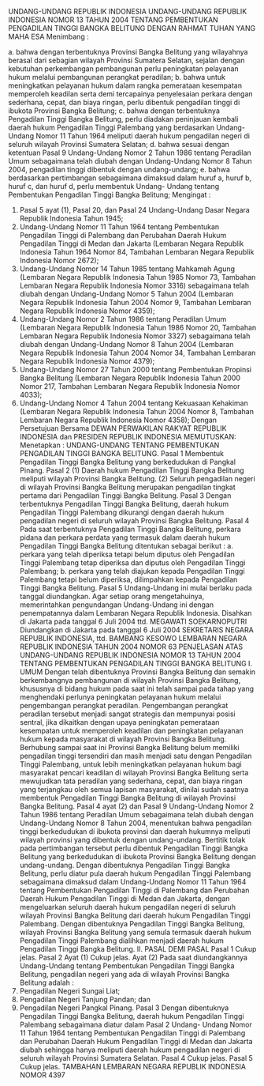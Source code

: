  UNDANG-UNDANG REPUBLIK INDONESIA UNDANG-UNDANG REPUBLIK INDONESIA NOMOR 13 TAHUN 2004 TENTANG PEMBENTUKAN PENGADILAN TINGGI BANGKA BELITUNG
DENGAN RAHMAT TUHAN YANG MAHA ESA
Menimbang :

a. bahwa dengan terbentuknya Provinsi Bangka Belitung yang wilayahnya berasal dari sebagian wilayah Provinsi Sumatera Selatan, sejalan dengan kebutuhan perkembangan pembangunan perlu peningkatan pelayanan hukum melalui pembangunan perangkat peradilan;
b. bahwa untuk meningkatkan pelayanan hukum dalam rangka pemerataan kesempatan memperoleh keadilan serta demi tercapainya penyelesaian perkara dengan sederhana, cepat, dan biaya ringan, perlu dibentuk pengadilan tinggi di ibukota Provinsi Bangka Belitung;
c. bahwa dengan terbentuknya Pengadilan Tinggi Bangka Belitung, perlu diadakan peninjauan kembali daerah hukum Pengadilan Tinggi Palembang yang berdasarkan Undang-Undang Nomor 11 Tahun 1964 meliputi daerah hukum pengadilan negeri di seluruh wilayah Provinsi Sumatera Selatan;
d. bahwa sesuai dengan ketentuan Pasal 9 Undang-Undang Nomor 2 Tahun 1986 tentang Peradilan Umum sebagaimana telah diubah dengan Undang-Undang Nomor 8 Tahun 2004, pengadilan tinggi dibentuk dengan undang-undang;
e. bahwa berdasarkan pertimbangan sebagaimana dimaksud dalam huruf a, huruf b, huruf c, dan huruf d, perlu membentuk Undang- Undang tentang Pembentukan Pengadilan Tinggi Bangka Belitung;
Mengingat :

1. Pasal 5 ayat (1), Pasal 20, dan Pasal 24 Undang-Undang Dasar Negara Republik Indonesia Tahun 1945;
2. Undang-Undang Nomor 11 Tahun 1964 tentang Pembentukan Pengadilan Tinggi di Palembang dan Perubahan Daerah Hukum Pengadilan Tinggi di Medan dan Jakarta (Lembaran Negara Republik Indonesia Tahun 1964 Nomor 84, Tambahan Lembaran Negara Republik Indonesia Nomor 2672);
3. Undang-Undang Nomor 14 Tahun 1985 tentang Mahkamah Agung (Lembaran Negara Republik Indonesia Tahun 1985 Nomor 73, Tambahan Lembaran Negara Republik Indonesia Nomor 3316) sebagaimana telah diubah dengan Undang-Undang Nomor 5 Tahun 2004 (Lembaran Negara Republik Indonesia Tahun 2004 Nomor 9, Tambahan Lembaran Negara Republik Indonesia Nomor 4359);
4. Undang-Undang Nomor 2 Tahun 1986 tentang Peradilan Umum (Lembaran Negara Republik Indonesia Tahun 1986 Nomor 20, Tambahan Lembaran Negara Republik Indonesia Nomor 3327) sebagaimana telah diubah dengan Undang-Undang Nomor 8 Tahun 2004 (Lembaran Negara Republik Indonesia Tahun 2004 Nomor 34, Tambahan Lembaran Negara Republik Indonesia Nomor 4379);
5. Undang-Undang Nomor 27 Tahun 2000 tentang Pembentukan Propinsi Bangka Belitung (Lembaran Negara Republik Indonesia Tahun 2000 Nomor 217, Tambahan Lembaran Negara Republik Indonesia Nomor 4033);
6. Undang-Undang Nomor 4 Tahun 2004 tentang Kekuasaan Kehakiman (Lembaran Negara Republik Indonesia Tahun 2004 Nomor 8, Tambahan Lembaran Negara Republik Indonesia Nomor 4358); Dengan Persetujuan Bersama DEWAN PERWAKILAN RAKYAT REPUBLIK INDONESIA dan PRESIDEN REPUBLIK INDONESIA
MEMUTUSKAN:
 Menetapkan : UNDANG-UNDANG TENTANG PEMBENTUKAN PENGADILAN TINGGI BANGKA BELITUNG.
Pasal 1
Membentuk Pengadilan Tinggi Bangka Belitung yang berkedudukan di Pangkal Pinang.
Pasal 2
(1) Daerah hukum Pengadilan Tinggi Bangka Belitung meliputi wilayah Provinsi Bangka Belitung.
(2) Seluruh pengadilan negeri di wilayah Provinsi Bangka Belitung merupakan pengadilan tingkat pertama dari Pengadilan Tinggi Bangka Belitung.
Pasal 3
Dengan terbentuknya Pengadilan Tinggi Bangka Belitung, daerah hukum Pengadilan Tinggi Palembang dikurangi dengan daerah hukum pengadilan negeri di seluruh wilayah Provinsi Bangka Belitung.
Pasal 4
Pada saat terbentuknya Pengadilan Tinggi Bangka Belitung, perkara pidana dan perkara perdata yang termasuk dalam daerah hukum Pengadilan Tinggi Bangka Belitung ditentukan sebagai berikut :
a. perkara yang telah diperiksa tetapi belum diputus oleh Pengadilan Tinggi Palembang tetap diperiksa dan diputus oleh Pengadilan Tinggi Palembang;
b. perkara yang telah diajukan kepada Pengadilan Tinggi Palembang tetapi belum diperiksa, dilimpahkan kepada Pengadilan Tinggi Bangka Belitung.
Pasal 5
Undang-Undang ini mulai berlaku pada tanggal diundangkan.
Agar setiap orang mengetahuinya, memerintahkan pengundangan Undang-Undang ini dengan penempatannya dalam Lembaran Negara Republik Indonesia. Disahkan di Jakarta pada tanggal 6 Juli 2004 ttd. MEGAWATI SOEKARNOPUTRI Diundangkan di Jakarta pada tanggal 6 Juli 2004 SEKRETARIS NEGARA REPUBLIK INDONESIA, ttd. BAMBANG KESOWO LEMBARAN NEGARA REPUBLIK INDONESIA TAHUN 2004 NOMOR 63 PENJELASAN ATAS UNDANG-UNDANG REPUBLIK INDONESIA NOMOR 13 TAHUN 2004 TENTANG PEMBENTUKAN PENGADILAN TINGGI BANGKA BELITUNG I. UMUM Dengan telah dibentuknya Provinsi Bangka Belitung dan semakin berkembangnya pembangunan di wilayah Provinsi Bangka Belitung, khususnya di bidang hukum pada saat ini telah sampai pada tahap yang menghendaki perlunya peningkatan pelayanan hukum melalui pengembangan perangkat peradilan. Pengembangan perangkat peradilan tersebut menjadi sangat strategis dan mempunyai posisi sentral, jika dikaitkan dengan upaya peningkatan pemerataan kesempatan untuk memperoleh keadilan dan peningkatan pelayanan hukum kepada masyarakat di wilayah Provinsi Bangka Belitung. Berhubung sampai saat ini Provinsi Bangka Belitung belum memiliki pengadilan tinggi tersendiri dan masih menjadi satu dengan Pengadilan Tinggi Palembang, untuk lebih meningkatkan pelayanan hukum bagi masyarakat pencari keadilan di wilayah Provinsi Bangka Belitung serta mewujudkan tata peradilan yang sederhana, cepat, dan biaya ringan yang terjangkau oleh semua lapisan masyarakat, dinilai sudah saatnya membentuk Pengadilan Tinggi Bangka Belitung di wilayah Provinsi Bangka Belitung. Pasal 4 ayat (2) dan Pasal 9 Undang-Undang Nomor 2 Tahun 1986 tentang Peradilan Umum sebagaimana telah diubah dengan Undang-Undang Nomor 8 Tahun 2004, menentukan bahwa pengadilan tinggi berkedudukan di ibukota provinsi dan daerah hukumnya meliputi wilayah provinsi yang dibentuk dengan undang-undang. Bertitik tolak pada pertimbangan tersebut perlu dibentuk Pengadilan Tinggi Bangka Belitung yang berkedudukan di ibukota Provinsi Bangka Belitung dengan undang-undang. Dengan dibentuknya Pengadilan Tinggi Bangka Belitung, perlu diatur pula daerah hukum Pengadilan Tinggi Palembang sebagaimana dimaksud dalam Undang-Undang Nomor 11 Tahun 1964 tentang Pembentukan Pengadilan Tinggi di Palembang dan Perubahan Daerah Hukum Pengadilan Tinggi di Medan dan Jakarta, dengan mengeluarkan seluruh daerah hukum pengadilan negeri di seluruh wilayah Provinsi Bangka Belitung dari daerah hukum Pengadilan Tinggi Palembang. Dengan dibentuknya Pengadilan Tinggi Bangka Belitung, wilayah Provinsi Bangka Belitung yang semula termasuk daerah hukum Pengadilan Tinggi Palembang dialihkan menjadi daerah hukum Pengadilan Tinggi Bangka Belitung. II. PASAL DEMI PASAL
Pasal 1
Cukup jelas.
Pasal 2
Ayat (1) Cukup jelas. Ayat (2) Pada saat diundangkannya Undang-Undang tentang Pembentukan Pengadilan Tinggi Bangka Belitung, pengadilan negeri yang ada di wilayah Provinsi Bangka Belitung adalah :
1. Pengadilan Negeri Sungai Liat;
2. Pengadilan Negeri Tanjung Pandan; dan
3. Pengadilan Negeri Pangkal Pinang.
Pasal 3
Dengan dibentuknya Pengadilan Tinggi Bangka Belitung, daerah hukum Pengadilan Tinggi Palembang sebagaimana diatur dalam Pasal 2 Undang- Undang Nomor 11 Tahun 1964 tentang Pembentukan Pengadilan Tinggi di Palembang dan Perubahan Daerah Hukum Pengadilan Tinggi di Medan dan Jakarta diubah sehingga hanya meliputi daerah hukum pengadilan negeri di seluruh wilayah Provinsi Sumatera Selatan.
Pasal 4
Cukup jelas.
Pasal 5
Cukup jelas. TAMBAHAN LEMBARAN NEGARA REPUBLIK INDONESIA NOMOR 4397